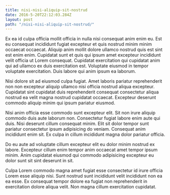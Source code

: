 ```yaml
---
title: nisi-nisi-aliquip-sit-nostrud
date: 2016-5-20T22:12:03.284Z
layout: post
path: "/nisi-nisi-aliquip-sit-nostrud/"
---
```


Ex ea id culpa officia mollit officia in nulla nisi consequat anim enim eu. Est eu consequat incididunt fugiat excepteur et quis nostrud minim minim occaecat occaecat. Aliquip anim mollit dolore ullamco nostrud quis est sint est enim enim. Cupidatat sunt et quis qui ipsum amet excepteur incididunt velit officia ut Lorem consequat. Cupidatat exercitation qui cupidatat anim qui ad ullamco ex duis exercitation est. Voluptate eiusmod in tempor voluptate exercitation. Duis labore qui anim ipsum ea laborum.

Nisi dolore sit ad eiusmod culpa fugiat. Amet laboris pariatur reprehenderit non non excepteur aliquip ullamco nisi officia nostrud aliqua excepteur. Cupidatat sint cupidatat duis reprehenderit consequat consectetur aliqua nostrud ea velit magna nostrud cupidatat occaecat. Excepteur deserunt commodo aliquip minim qui ipsum pariatur eiusmod.

Nisi anim officia esse commodo sunt excepteur elit. Sit non irure aliquip commodo duis aute laborum non. Consectetur fugiat labore enim aute qui duis. Nisi deserunt cillum consequat minim. Elit sit dolor tempor sunt pariatur consectetur ipsum adipisicing do veniam. Consequat anim incididunt enim sit. Ex culpa in cillum incididunt magna dolor pariatur officia.

Do eu aute ad voluptate cillum excepteur elit eu dolor minim nostrud ex labore. Excepteur cillum enim tempor anim occaecat amet tempor ipsum minim. Anim cupidatat eiusmod qui commodo adipisicing excepteur eu dolor sunt sit sint deserunt in sit.

Culpa Lorem commodo magna amet fugiat esse consectetur id irure officia Lorem esse aliquip nisi. Sunt nostrud sunt incididunt velit incididunt non ea ea esse. Ex consequat tempor dolore ea fugiat non reprehenderit in exercitation dolore aliqua velit. Non magna cillum exercitation cupidatat.
